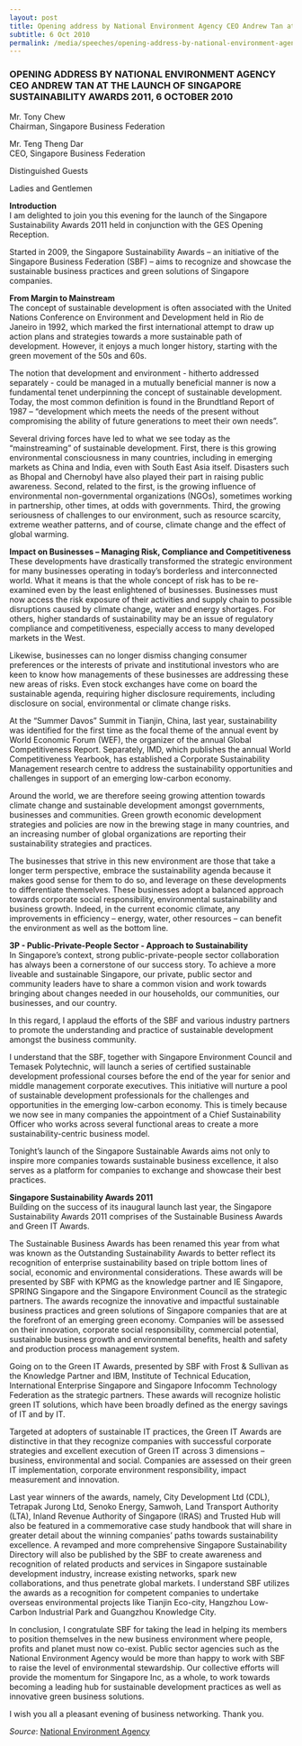 ```yaml
---
layout: post
title: Opening address by National Environment Agency CEO Andrew Tan at the launch of Singapore Sustainability Awards 2011, 6 October 2010
subtitle: 6 Oct 2010
permalink: /media/speeches/opening-address-by-national-environment-agency-ceo-andrew-tan-at-the-launch-of-singapore-sustainability-awards-2011-6-october-2010
---
```


### OPENING ADDRESS BY NATIONAL ENVIRONMENT AGENCY CEO ANDREW TAN AT THE LAUNCH OF SINGAPORE SUSTAINABILITY AWARDS 2011, 6 OCTOBER 2010

Mr. Tony Chew  
Chairman, Singapore Business Federation

Mr. Teng Theng Dar  
CEO, Singapore Business Federation

Distinguished Guests

Ladies and Gentlemen

**Introduction**  
I am delighted to join you this evening for the launch of the Singapore Sustainability Awards 2011 held in conjunction with the GES Opening Reception.

Started in 2009, the Singapore Sustainability Awards – an initiative of the Singapore Business Federation (SBF) – aims to recognize and showcase the sustainable business practices and green solutions of Singapore companies.

**From Margin to Mainstream**  
The concept of sustainable development is often associated with the United Nations Conference on Environment and Development held in Rio de Janeiro in 1992, which marked the first international attempt to draw up action plans and strategies towards a more sustainable path of development. However, it enjoys a much longer history, starting with the green movement of the 50s and 60s.

The notion that development and environment - hitherto addressed separately - could be managed in a mutually beneficial manner is now a fundamental tenet underpinning the concept of sustainable development. Today, the most common definition is found in the Brundtland Report of 1987 – “development which meets the needs of the present without compromising the ability of future generations to meet their own needs”.

Several driving forces have led to what we see today as the “mainstreaming” of sustainable development. First, there is this growing environmental consciousness in many countries, including in emerging markets as China and India, even with South East Asia itself. Disasters such as Bhopal and Chernobyl have also played their part in raising public awareness. Second, related to the first, is the growing influence of environmental non-governmental organizations (NGOs), sometimes working in partnership, other times, at odds with governments. Third, the growing seriousness of challenges to our environment, such as resource scarcity, extreme weather patterns, and of course, climate change and the effect of global warming.

**Impact on Businesses – Managing Risk, Compliance and Competitiveness**  
These developments have drastically transformed the strategic environment for many businesses operating in today’s borderless and interconnected world. What it means is that the whole concept of risk has to be re-examined even by the least enlightened of businesses. Businesses must now access the risk exposure of their activities and supply chain to possible disruptions caused by climate change, water and energy shortages. For others, higher standards of sustainability may be an issue of regulatory compliance and competitiveness, especially access to many developed markets in the West.

Likewise, businesses can no longer dismiss changing consumer preferences or the interests of private and institutional investors who are keen to know how managements of these businesses are addressing these new areas of risks. Even stock exchanges have come on board the sustainable agenda, requiring higher disclosure requirements, including disclosure on social, environmental or climate change risks.

At the “Summer Davos” Summit in Tianjin, China, last year, sustainability was identified for the first time as the focal theme of the annual event by World Economic Forum (WEF), the organizer of the annual Global Competitiveness Report. Separately, IMD, which publishes the annual World Competitiveness Yearbook, has established a Corporate Sustainability Management research centre to address the sustainability opportunities and challenges in support of an emerging low-carbon economy.

Around the world, we are therefore seeing growing attention towards climate change and sustainable development amongst governments, businesses and communities. Green growth economic development strategies and policies are now in the brewing stage in many countries, and an increasing number of global organizations are reporting their sustainability strategies and practices.

The businesses that strive in this new environment are those that take a longer term perspective, embrace the sustainability agenda because it makes good sense for them to do so, and leverage on these developments to differentiate themselves. These businesses adopt a balanced approach towards corporate social responsibility, environmental sustainability and business growth. Indeed, in the current economic climate, any improvements in efficiency – energy, water, other resources – can benefit the environment as well as the bottom line.

**3P - Public-Private-People Sector - Approach to Sustainability**  
In Singapore’s context, strong public-private-people sector collaboration has always been a cornerstone of our success story. To achieve a more liveable and sustainable Singapore, our private, public sector and community leaders have to share a common vision and work towards bringing about changes needed in our households, our communities, our businesses, and our country.

In this regard, I applaud the efforts of the SBF and various industry partners to promote the understanding and practice of sustainable development amongst the business community.

I understand that the SBF, together with Singapore Environment Council and Temasek Polytechnic, will launch a series of certified sustainable development professional courses before the end of the year for senior and middle management corporate executives. This initiative will nurture a pool of sustainable development professionals for the challenges and opportunities in the emerging low-carbon economy. This is timely because we now see in many companies the appointment of a Chief Sustainability Officer who works across several functional areas to create a more sustainability-centric business model.

Tonight’s launch of the Singapore Sustainable Awards aims not only to inspire more companies towards sustainable business excellence, it also serves as a platform for companies to exchange and showcase their best practices.

**Singapore Sustainability Awards 2011**  
Building on the success of its inaugural launch last year, the Singapore Sustainability Awards 2011 comprises of the Sustainable Business Awards and Green IT Awards.

The Sustainable Business Awards has been renamed this year from what was known as the Outstanding Sustainability Awards to better reflect its recognition of enterprise sustainability based on triple bottom lines of social, economic and environmental considerations. These awards will be presented by SBF with KPMG as the knowledge partner and IE Singapore, SPRING Singapore and the Singapore Environment Council as the strategic partners. The awards recognize the innovative and impactful sustainable business practices and green solutions of Singapore companies that are at the forefront of an emerging green economy. Companies will be assessed on their innovation, corporate social responsibility, commercial potential, sustainable business growth and environmental benefits, health and safety and production process management system.

Going on to the Green IT Awards, presented by SBF with Frost & Sullivan as the Knowledge Partner and IBM, Institute of Technical Education, International Enterprise Singapore and Singapore Infocomm Technology Federation as the strategic partners. These awards will recognize holistic green IT solutions, which have been broadly defined as the energy savings of IT and by IT.

Targeted at adopters of sustainable IT practices, the Green IT Awards are distinctive in that they recognize companies with successful corporate strategies and excellent execution of Green IT across 3 dimensions – business, environmental and social. Companies are assessed on their green IT implementation, corporate environment responsibility, impact measurement and innovation.

Last year winners of the awards, namely, City Development Ltd (CDL), Tetrapak Jurong Ltd, Senoko Energy, Samwoh, Land Transport Authority (LTA), Inland Revenue Authority of Singapore (IRAS) and Trusted Hub will also be featured in a commemorative case study handbook that will share in greater detail about the winning companies’ paths towards sustainability excellence. A revamped and more comprehensive Singapore Sustainability Directory will also be published by the SBF to create awareness and recognition of related products and services in Singapore sustainable development industry, increase existing networks, spark new collaborations, and thus penetrate global markets. I understand SBF utilizes the awards as a recognition for competent companies to undertake overseas environmental projects like Tianjin Eco-city, Hangzhou Low-Carbon Industrial Park and Guangzhou Knowledge City.

In conclusion, I congratulate SBF for taking the lead in helping its members to position themselves in the new business environment where people, profits and planet must now co-exist. Public sector agencies such as the National Environment Agency would be more than happy to work with SBF to raise the level of environmental stewardship. Our collective efforts will provide the momentum for Singapore Inc, as a whole, to work towards becoming a leading hub for sustainable development practices as well as innovative green business solutions.

I wish you all a pleasant evening of business networking. Thank you.



*Source*: [<a href="https://www.nea.gov.sg/" target="_blank">National Environment Agency</a>](https://www.nea.gov.sg/)